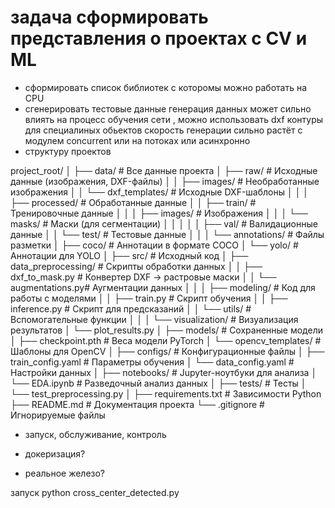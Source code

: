 # задача сформировать представления о проектах c CV и ML 
- сформировать список библиотек с которомы можно работать на CPU 
- сгенерировать тестовые данные
генерация данных может сильно влиять на процесс обучения сети , можно использовать dxf контуры для специалиных обьектов
скорость генерации сильно растёт с модулем concurrent или на потоках или асинхронно
- структуру проектов

project_root/
│
├── data/                   # Все данные проекта
│   ├── raw/                # Исходные данные (изображения, DXF-файлы)
│   │   ├── images/         # Необработанные изображения
│   │   └── dxf_templates/  # Исходные DXF-шаблоны
│   │
│   ├── processed/          # Обработанные данные
│   │   ├── train/          # Тренировочные данные
│   │   │   ├── images/     # Изображения
│   │   │   └── masks/      # Маски (для сегментации)
│   │   │
│   │   ├── val/            # Валидационные данные
│   │   └── test/           # Тестовые данные
│   │
│   └── annotations/        # Файлы разметки
│       ├── coco/           # Аннотации в формате COCO
│       └── yolo/           # Аннотации для YOLO
│
├── src/                    # Исходный код
│   ├── data_preprocessing/ # Скрипты обработки данных
│   │   ├── dxf_to_mask.py  # Конвертер DXF → растровые маски
│   │   └── augmentations.py# Аугментации данных
│   │
│   ├── modeling/           # Код для работы с моделями
│   │   ├── train.py        # Скрипт обучения
│   │   ├── inference.py    # Скрипт для предсказаний
│   │   └── utils/          # Вспомогательные функции
│   │
│   └── visualization/      # Визуализация результатов
│       └── plot_results.py
│
├── models/                 # Сохраненные модели
│   ├── checkpoint.pth      # Веса модели PyTorch
│   └── opencv_templates/   # Шаблоны для OpenCV
│
├── configs/                # Конфигурационные файлы
│   ├── train_config.yaml   # Параметры обучения
│   └── data_config.yaml    # Настройки данных
│
├── notebooks/              # Jupyter-ноутбуки для анализа
│   └── EDA.ipynb           # Разведочный анализ данных
│
├── tests/                  # Тесты
│   └── test_preprocessing.py
│
├── requirements.txt        # Зависимости Python
├── README.md               # Документация проекта
└── .gitignore              # Игнорируемые файлы

- запуск, обслуживание, контроль

- докеризация?
- реальное железо?

запуск python cross_center_detected.py